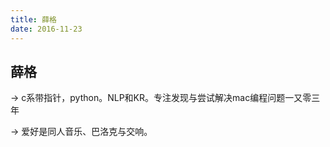 ```yaml
---
title: 薛格
date: 2016-11-23
---
```


## 薛格

-> c系带指针，python。NLP和KR。专注发现与尝试解决mac编程问题一又零三年

-> 爱好是同人音乐、巴洛克与交响。
